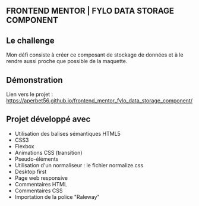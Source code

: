 ## FRONTEND MENTOR | FYLO DATA STORAGE COMPONENT

## Le challenge

Mon défi consiste à créer ce composant de stockage de données et à le rendre aussi proche que possible de la maquette.

## Démonstration

Lien vers le projet : https://aperbet56.github.io/frontend_mentor_fylo_data_storage_component/

## Projet développé avec

- Utilisation des balises sémantiques HTML5
- CSS3
- Flexbox
- Animations CSS (transition)
- Pseudo-éléments
- Utilisation d'un normaliseur : le fichier normalize.css
- Desktop first
- Page web responsive
- Commentaires HTML
- Commentaires CSS
- Importation de la police "Raleway"
